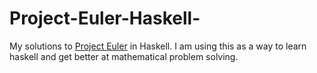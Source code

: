 Project-Euler-Haskell-
======================

My solutions to [Project Euler](https://projecteuler.net/) in Haskell. I am using this as a way to learn haskell and get better at mathematical problem solving.
